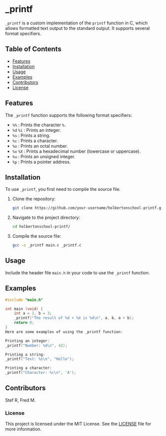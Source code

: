 # _printf

`_printf` is a custom implementation of the `printf` function in C, which allows formatted text output to the standard output.
It supports several format specifiers.

## Table of Contents
- [Features](#features)
- [Installation](#installation)
- [Usage](#usage)
- [Examples](#examples)
- [Contributors](#contributors)
- [License](#license)

## Features

The `_printf` function supports the following format specifiers:

- `%%`      : Prints the character `%`.
- `%d` `%i` : Prints an integer.
- `%s`      : Prints a string.
- `%c`      : Prints a character.
- `%o`      : Prints an octal number.
- `%x` `%X` : Prints a hexadecimal number (lowercase or uppercase).
- `%u`      : Prints an unsigned integer.
- `%p`      : Prints a pointer address.

## Installation

To use `_printf`, you first need to compile the source file.

1. Clone the repository:

    ```bash
    git clone https://github.com/your-username/holbertonschool-printf.git
    ```

2. Navigate to the project directory:

    ```bash
    cd holbertonschool-printf/
    ```

3. Compile the source file:

    ```bash
    gcc -o _printf main.c _printf.c
    ```

## Usage

Include the header file `main.h` in your code to use the `_printf` function.

## Examples

```c
#include "main.h"

int main (void) {
    int a = 2, b = 3;
    _printf("The result of %d + %d is %d\n", a, b, a + b);
    return 0;
}
Here are some examples of using the _printf function:

Printing an integer:
_printf("Number: %d\n", 42);

Printing a string:
_printf("Text: %s\n", "Hello");

Printing a character:
_printf("Character: %c\n", 'A');

```

## Contributors
Stef R,
Fred M.

### License

This project is licensed under the MIT License. See the [LICENSE](LICENSE) file for more information.
